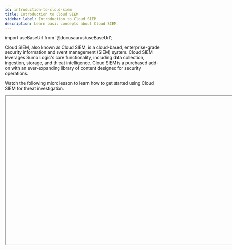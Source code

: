 ```yaml
---
id: introduction-to-cloud-siem
title: Introduction to Cloud SIEM
sidebar_label: Introduction to Cloud SIEM
description: Learn basic concepts about Cloud SIEM.
---
```


import useBaseUrl from '@docusaurus/useBaseUrl';

Cloud SIEM, also known as Cloud SIEM, is a cloud-based, enterprise-grade security information and event management (SIEM) system. Cloud SIEM leverages Sumo Logic's core functionality, including data collection, ingestion, storage, and threat intelligence. Cloud SIEM is a purchased add-on with an ever-expanding library of content designed for security operations.

Watch the following micro lesson to learn how to get started using Cloud SIEM for threat investigation.

<Iframe url="https://www.youtube.com/embed/cDUOzQ63zmc?rel=0"
        width="854px"
        height="480px"
        id="myId"
        className="video-container"
        display="initial"
        position="relative"
        allow="accelerometer; autoplay=1; clipboard-write; encrypted-media; gyroscope; picture-in-picture"
        allowfullscreen
        />

import Iframe from 'react-iframe'; 

## Cloud SIEM user interface

### Access Cloud SIEM
 
To access Cloud SIEM, in the main Sumo Logic menu select **Cloud SIEM**.  <br/><img src={useBaseUrl('img/cse/cse-option-in-left-nav.png')} alt="Cloud SIEM menu option" style={{border: '1px solid gray'}} width="150"/>

Cloud SIEM must be enabled by Sumo Logic before it is accessible to users in your organization. For more information, see [Onboarding Checklist for Cloud SIEM Administrators](/docs/cse/get-started-with-cloud-siem/onboarding-checklist-cse/).

### Theme

import Theme from '../reuse/dark-light-theme.md';

<Theme/>

### Heads Up Display

The first screen you see when you access Cloud SIEM is the Heads Up Display, a single pane of information about your environment. In the center, you'll see a radar showing insights, surrounded by the signals and records used to generate the insights. On the left is summary information, and on the right is recent activity. Use this screen as the starting place for your investigations, focusing on insights as the most valuable place to start.

For more information, see [Cloud SIEM Heads Up Display](/docs/cse/get-started-with-cloud-siem/cse-heads-up-display/).


### Cloud SIEM menus

<!--Kanso 
### Classic UI

The classic UI is the traditional way to navigate in Sumo Logic. For more information, see [Tour the Classic Sumo Logic UI](/docs/get-started/sumo-logic-ui).
 Kanso-->

#### Top menu

This menu appears at the top of the Cloud SIEM screen: <br/><img src={useBaseUrl('img/cse/cloud-siem-menu.png')} alt="Top menu bar" style={{border: '1px solid gray'}} width="800"/>

Use the top menu to access:
* <img src={useBaseUrl('img/cse/cloud-siem-insights-icon.png')} alt="Insights menu icon" style={{border: '1px solid gray'}} width="30"/> [**Insights**](/docs/cse/get-started-with-cloud-siem/about-cse-insight-ui/). View Insights, clusters of events that require investigation. An insight is created when a high level of suspicious activity is detected for a single entity, such as a user, IP address, host, or domain.
* <img src={useBaseUrl('img/cse/cloud-siem-signals-icon.png')} alt="Signals menu icon" style={{border: '1px solid gray'}} width="30"/> [**Signals**](/docs/cse/records-signals-entities-insights/view-records-signal/). View Signals, indicators for events of interest that fire when rule conditions are met.
* <img src={useBaseUrl('img/cse/cloud-siem-entities-icon.png')} alt="Entities menu icon" style={{border: '1px solid gray'}} width="30"/> [**Entities**](/docs/cse/records-signals-entities-insights/view-manage-entities/). View Entities, unique actors encountered in incoming messages, such as a user, IP address, or host.
* <img src={useBaseUrl('img/cse/cloud-siem-records-icon.png')} alt="Records menu icon" style={{border: '1px solid gray'}} width="30"/> [**Records**](/docs/cse/records-signals-entities-insights/view-records-signal/). View Records, collections of normalized data created from a message.
* <img src={useBaseUrl('img/cse/cloud-siem-content-icon.png')} alt="Content menu icon" style={{border: '1px solid gray'}} width="30"/> [**Content**](/docs/cse/introduction-to-cloud-siem/#content-menu). Create Cloud SIEM content, such as rules.
* <img src={useBaseUrl('img/cse/cloud-siem-configuration-menu-icon.png')} alt="Configuration menu icon" style={{border: '1px solid gray'}} width="30"/> [**Configuration**](/docs/cse/introduction-to-cloud-siem/#configuration-menu). Configure Cloud SIEM.
* <img src={useBaseUrl('img/cse/cloud-siem-help-icon.png')} alt="Help menu icon" style={{border: '1px solid gray'}} width="30"/> **Help**. Access feature guides, documentation, release notes, and system status.
* <img src={useBaseUrl('img/cse/cloud-siem-switch-apps-icon.png')} alt="Switch Apps menu icon" style={{border: '1px solid gray'}} width="30"/> **Switch Apps**. Access the Sumo Logic [Log Analytics Platform](/docs/get-started/sumo-logic-ui/) or [Cloud SOAR](/docs/cloud-soar/) (if enabled in your organization).
* <img src={useBaseUrl('img/cse/cloud-siem-profile-icon.png')} alt="Profile menu icon" style={{border: '1px solid gray'}} width="30"/> **Profile**. View your Cloud SIEM username and time zone.

#### Content menu

The **Content** menu allows you to create elements to customize Cloud SIEM. To access the menu, click **Content** on the [top menu](#top-menu). <br/><img src={useBaseUrl('img/cse/cloud-siem-content-menu.png')} alt="Content menu" style={{border: '1px solid gray'}} width="300"/>

Use the **Content** menu to access:
* [**Rules**](/docs/cse/rules/). Manage rules, sets of logic that create signals based on information in incoming records.
* [**Rule Tuning**](/docs/cse/rules/rule-tuning-expressions/). Manage rule tuning expressions, which are extensions to rules.
* [**Threat Intelligence**](/docs/cse/administration/create-custom-threat-intel-source/). Manage sources of threat intelligence indicators, individual data points about threats that are gathered from external sources. 
* [**Match Lists**](/docs/cse/match-lists-suppressed-lists/create-match-list/). Manage match lists, lists of important indicators and identifiers that you want to be addressed by rules.
* [**File Analysis**](/docs/cse/rules/import-yara-rules/). Manage sources for YARA rules.
* [**Custom Insights**](/docs/cse/records-signals-entities-insights/configure-custom-insight/). Manage custom Insights, methods to generate Insights on some basis other than Entity Activity Scores.
* [**Network Blocks**](/docs/cse/administration/create-use-network-blocks/). Manage network blocks, groups of IP addresses that you can use in rules.
* [**Suppressed Lists**](/docs/cse/match-lists-suppressed-lists/suppressed-lists/). Manage suppressed lists, lists of indicators that can suppress Signal generation.
* [**MITRE ATT&CK Coverage**](/docs/cse/administration/mitre-coverage/). View the MITRE ATT&CK Threat Coverage Explorer, a screen that shows the MITRE ATT&CK adversary tactics, techniques, and procedures that are covered by rules in your system.

#### Configuration menu

The **Configuration** menu allows you to configure Cloud SIEM. To access this menu, click <img src={useBaseUrl('img/cse/cloud-siem-configuration-menu-icon.png')} alt="Configuration menu icon" style={{border: '1px solid gray'}} width="30"/> on the [top menu](#top-menu).<br/><img src={useBaseUrl('img/cse/cloud-siem-configuration-menu.png')} alt="Configuration menu" style={{border: '1px solid gray'}} width="500"/>

Use the **Configuration** menu to access:
* **Incoming Data**
   * [**Log Mappings**](/docs/cse/schema/create-structured-log-mapping/). Manage log mappings, maps that tell Cloud SIEM how to build a Record from the key-value pairs extracted from messages.
* **Entities**
   * [**Groups**](/docs/cse/records-signals-entities-insights/create-an-entity-group/). Manage groupings of Entities that can be used in rules. 
   * [**Normalization**](/docs/cse/schema/username-and-hostname-normalization/). Manage normalizing usernames and hostnames in Records during the parsing and mapping process.  
   * [**Custom Types**](/docs/cse/records-signals-entities-insights/create-custom-entity-type/). Manage custom types to more precisely categorize entities.
   * [**Criticality**](/docs/cse/records-signals-entities-insights/entity-criticality/). Adjust the severity of Signals for specific Entities based on some risk factor or other consideration.
* **Workflow**
   * [**Detection**](/docs/cse/records-signals-entities-insights/set-insight-generation-window-threshold/). Set the Insight detection threshold. 
   * [**Statuses**](/docs/cse/administration/manage-custom-insight-statuses/). Manage custom Insight statuses.
   * [**Resolutions**](/docs/cse/administration/manage-custom-insight-resolutions/). Manage custom Insight resolutions.
   * [**Tag Schemas**](/docs/cse/administration/create-a-custom-tag-schema/). Manage schemas for tags, metadata you can attach to Insights, Signals, Entities, and Rules. 
* **Integrations**
   * [**Sumo Logic**](/docs/cse/ingestion/sumo-logic-ingest-mapping/). Configure mapping of message fields to Record attributes. 
   * [**Context Actions**](/docs/cse/administration/create-cse-context-actions/). Create actions that a Cloud SIEM analyst can use to query an external system for information about an Entity, IOC, or data encountered in a Record. 
   * [**Actions**](/docs/cse/administration/create-cse-actions/). Create actions to issue a notification to another service when certain events occur in Cloud SIEM.
   * [**Enrichment**](/docs/cse/integrations/enrichments-and-indicators/). Manage elements that enrich data in Cloud SIEM.
   * [**Automation**](/docs/cse/automation/). Create smart actions that trigger automatically when certain events occur in Cloud SIEM.

<!--Kanso 
### New UI

The new UI provides a streamlined way to navigate in Sumo Logic. For more information, see [Tour the New Sumo Logic UI](/docs/get-started/sumo-logic-ui-new).

#### Sidebar menu

Click **Cloud SIEM** in the main Sumo Logic menu to open the sidebar menu. <br/><img src={useBaseUrl('img/cse/cloud-siem-sidebar-menu.png')} alt="Cloud SIEM sidebar menu" style={{border: '1px solid gray'}} width="400"/>

Use the **Cloud SIEM** sidebar menu to access:
* **Search Cloud SIEM**. Search for [Insights](/docs/cse/get-started-with-cloud-siem/about-cse-insight-ui/), [Signals](/docs/cse/records-signals-entities-insights/view-records-signal/), [Entities](/docs/cse/records-signals-entities-insights/view-manage-entities/), and [Records](/docs/cse/records-signals-entities-insights/view-records-signal/). When you click in the search bar, you’re prompted to select one of those types. Once you select a type, you're presented with a list of fields to filter on. 
* **Security Events**
    * [**SIEM Overview**](/docs/cse/get-started-with-cloud-siem/cse-heads-up-display/). View the Cloud SIEM Heads Up Display. 
    * [**Insights**](/docs/cse/get-started-with-cloud-siem/about-cse-insight-ui/). View Insights, clusters of events that require investigation. An insight is created when a high level of suspicious activity is detected for a single entity, such as a user, IP address, host, or domain.
    * [**Signals**](/docs/cse/records-signals-entities-insights/view-records-signal/). View Signals, indicators for events of interest that fire when rule conditions are met.
    * [**Entities**](/docs/cse/records-signals-entities-insights/view-manage-entities/). View Entities, unique actors encountered in incoming messages, such as a user, IP address, or host.
    * [**Records**](/docs/cse/records-signals-entities-insights/view-records-signal/). View Records, collections of normalized data created from a message.
* **Security Detection**
    * [**Rules**](/docs/cse/rules/). Manage rules, sets of logic that create signals based on information in incoming records.
    * [**Rule Tuning**](/docs/cse/rules/rule-tuning-expressions/). Manage rule tuning expressions, which are extensions to rules.
    * [**Threat Intelligence**](/docs/cse/administration/create-custom-threat-intel-source/). Manage sources of threat intelligence indicators, individual data points about threats that are gathered from external sources.
    * [**Match List**](/docs/cse/match-lists-suppressed-lists/create-match-list/). Manage match lists, lists of important indicators and identifiers that you want to be addressed by rules.
    * [**File Analysis**](/docs/cse/rules/import-yara-rules/). Manage sources for YARA rules.
    * [**Custom Insights**](/docs/cse/records-signals-entities-insights/configure-custom-insight/). Manage custom Insights, methods to generate Insights on some basis other than Entity Activity Scores.
    * [**Network Blocks**](/docs/cse/administration/create-use-network-blocks/). Manage network blocks, groups of IP addresses that you can use in rules
    * [**Suppressed Lists**](/docs/cse/match-lists-suppressed-lists/suppressed-lists/). Manage suppressed lists, lists of indicators that can suppress Signal generation.
    * [**MITRE ATT&CK Coverage**](/docs/cse/administration/mitre-coverage/). View the MITRE ATT&CK Threat Coverage Explorer, a screen that shows the MITRE ATT&CK adversary tactics, techniques, and procedures that are covered by rules in your system.

#### Top menu

This menu appears at the top of the screen:<br/><img src={useBaseUrl('img/get-started/sumo-logic-top-menu-bar-new.png')} alt="Top menu bar" style={{border: '1px solid gray'}} width="400"/>

Use the top menu to access:
* <a href="#go-to-menu"><img src={useBaseUrl('img/get-started/go-to-icon.png')} alt="Go To icon" style={{border: '1px solid gray'}} width="60"/> **Go To...**</a> Launch Sumo Logic features, including for Cloud SIEM.
* <img src={useBaseUrl('img/get-started/help-icon.png')} alt="Help icon" style={{border: '1px solid gray'}} width="30"/> **Help**. Access links to documentation, support, community, release notes, and system status.
* <img src={useBaseUrl('img/get-started/app-catalog-icon.png')} alt="App Catalog icon" style={{border: '1px solid gray'}} width="30"/> [**App Catalog**](/docs/integrations/). Open the App Catalog.
* <img src={useBaseUrl('img/get-started/configuration-icon.png')} alt="Configuration icon" style={{border: '1px solid gray'}} width="30"/> [**Configuration**](#configuration-menu-1). Configure Sumo Logic features, including for Cloud SIEM.
* <img src={useBaseUrl('img/get-started/administration-icon.png')} alt="Administration icon" style={{border: '1px solid gray'}} width="30"/> **Administration**. Access Sumo Logic administration settings, such as for for [account](/docs/manage/), [users and roles](/docs/manage/users-roles/), and [account security](/docs/manage/security/).
* <img src={useBaseUrl('img/get-started/profile-icon-new.png')} alt="Profile icon" style={{border: '1px solid gray'}} width="30"/> **Profile**. View your notification and [preference](/docs/get-started/account-settings-preferences/) settings.

#### Go To... menu

The **Go To...** menu allows you to launch Sumo Logic features, including for Cloud SIEM. To access this menu, click <img src={useBaseUrl('img/get-started/go-to-icon.png')} alt="Go To icon" style={{border: '1px solid gray'}} width="50"/> on the [top menu](#top-menu-1). <br/><img src={useBaseUrl('img/get-started/go-to-menu.png')} alt="Go To menu bar" style={{border: '1px solid gray'}} width="500"/>

Use the **Go To...** menu to access these Cloud SIEM features:
* [**Actions**](/docs/cse/administration/create-cse-actions/). Create actions to issue a notification to another service when certain events occur in Cloud SIEM.
* [**Context Actions**](/docs/cse/administration/create-cse-context-actions/). Create actions that a Cloud SIEM analyst can use to query an external system for information about an Entity, IOC, or data encountered in a Record.
* [**Criticality**](/docs/cse/records-signals-entities-insights/entity-criticality/). Adjust the severity of Signals for specific Entities based on some risk factor or other consideration.
* [**Custom Insights**](/docs/cse/records-signals-entities-insights/configure-custom-insight/). Manage custom Insights, methods to generate Insights on some basis other than Entity Activity Scores.
* [**Custom Types**](/docs/cse/records-signals-entities-insights/create-custom-entity-type/). Manage custom types to more precisely categorize entities.
* [**Enrichment**](/docs/cse/integrations/enrichments-and-indicators/). Manage elements that enrich data in Cloud SIEM.
* [**Entities**](/docs/cse/records-signals-entities-insights/view-manage-entities/). View Entities, unique actors encountered in incoming messages, such as a user, IP address, or host.
* [**File Analysis**](/docs/cse/rules/import-yara-rules/). Manage sources for YARA rules. 
* [**Ingest Mappings**](/docs/cse/ingestion/sumo-logic-ingest-mapping/). Manage the mapping for data ingestion from a data source to Cloud SIEM.
* [**Insight Detection**](/docs/cse/records-signals-entities-insights/set-insight-generation-window-threshold/). Set the Insight detection threshold.
* [**Insight Resolutions**](/docs/cse/administration/manage-custom-insight-resolutions/). Manage custom Insight resolutions.
* [**Insight Statuses**](/docs/cse/administration/manage-custom-insight-statuses/). Manage custom Insight statuses.
* [**Insights**](/docs/cse/get-started-with-cloud-siem/about-cse-insight-ui/). View Insights, clusters of events that require investigation. An insight is created when a high level of suspicious activity is detected for a single entity, such as a user, IP address, host, or domain.
* [**Log Mappings**](/docs/cse/schema/create-structured-log-mapping/). Manage log mappings, maps that tell Cloud SIEM how to build a Record from the key-value pairs extracted from messages.
* [**Match Lists**](/docs/cse/match-lists-suppressed-lists/create-match-list/). Manage match lists, lists of important indicators and identifiers that you want to be addressed by rules.
* [**MITRE ATT&CK Coverage**](/docs/cse/administration/mitre-coverage/). View the MITRE ATT&CK Threat Coverage Explorer, a screen that shows the MITRE ATT&CK adversary tactics, techniques, and procedures that are covered by rules in your system.
* [**Network Blocks**](/docs/cse/administration/create-use-network-blocks/). Manage network blocks, groups of IP addresses that you can use in rules.
* [**Normalization**](/docs/cse/schema/username-and-hostname-normalization/). Manage normalizing usernames and hostnames in Records during the parsing and mapping process. 
* [**Records**](/docs/cse/records-signals-entities-insights/view-records-signal/). View Records, collections of normalized data created from a message.
* [**Rule Tuning**](/docs/cse/rules/rule-tuning-expressions/). Manage rule tuning expressions, which are extensions to rules.
* [**Rules**](/docs/cse/rules/). Manage rules, sets of logic that create signals based on information in incoming records.
* **Search Cloud SIEM**. Search for [Insights](/docs/cse/get-started-with-cloud-siem/about-cse-insight-ui/), [Signals](/docs/cse/records-signals-entities-insights/view-records-signal/), [Entities](/docs/cse/records-signals-entities-insights/view-manage-entities/), and [Records](/docs/cse/records-signals-entities-insights/view-records-signal/). When you click in the search bar, you’re prompted to select one of those types. Once you select a type, you're presented with a list of fields to filter on.
* [**SIEM Overview**](/docs/cse/get-started-with-cloud-siem/cse-heads-up-display/). View the Cloud SIEM Heads Up Display.
* [**Signals**](/docs/cse/records-signals-entities-insights/view-records-signal/). View Signals, indicators for events of interest that fire when rule conditions are met.
* [**Suppressed Lists**](/docs/cse/match-lists-suppressed-lists/suppressed-lists/). Manage suppressed lists, lists of indicators that can suppress Signal generation.
* [**Tag Schemas**](/docs/cse/administration/create-a-custom-tag-schema/). Manage schemas for tags, metadata you can attach to Insights, Signals, Entities, and Rules.
* [**Threat Intelligence**](/docs/cse/administration/create-custom-threat-intel-source/). Manage sources of threat intelligence indicators, individual data points about threats that are gathered from external sources.

#### Configuration menu

The **Configuration** menu allows you to configure Sumo Logic features, including for Cloud SIEM. To access this menu, click the configuration icon <img src={useBaseUrl('img/get-started/configuration-icon.png')} alt="Configuration icon" style={{border: '1px solid gray'}} width="30"/> on the [top menu](#top-menu-1). Scroll down the menu to see Cloud SIEM configuration options.<br/><img src={useBaseUrl('img/cse/cloud-siem-configuration-menu-new.png')} alt="Configuration menu" style={{border: '1px solid gray'}} width="150"/>

Use the **Configuration** menu to access: 

* **Cloud SIEM Integrations**
    * [**Ingest Mappings**](/docs/cse/ingestion/sumo-logic-ingest-mapping/). Manage the mapping for data ingestion from a data source to Cloud SIEM.
    * [**Log Mappings**](/docs/cse/schema/create-structured-log-mapping/). Manage log mappings, maps that tell Cloud SIEM how to build a Record from the key-value pairs extracted from messages.
    * [**Context Actions**](/docs/cse/administration/create-cse-context-actions/). Create actions that a Cloud SIEM analyst can use to query an external system for information about an Entity, IOC, or data encountered in a Record. 
    * [**Actions**](/docs/cse/administration/create-cse-actions/). Create actions to issue a notification to another service when certain events occur in Cloud SIEM.
    * [**Enrichment**](/docs/cse/integrations/enrichments-and-indicators/). Manage elements that enrich data in Cloud SIEM.
    * [**Automation**](/docs/cse/automation/). Create smart actions that trigger automatically when certain events occur in Cloud SIEM.
* **Cloud SIEM Entities**
    * [**Groups**](/docs/cse/records-signals-entities-insights/create-an-entity-group/). Manage groupings of Entities that can be used in rules. 
    * [**Normalization**](/docs/cse/schema/username-and-hostname-normalization/). Manage normalizing usernames and hostnames in Records during the parsing and mapping process. 
    * [**Custom Types**](/docs/cse/records-signals-entities-insights/create-custom-entity-type/). Manage custom types to more precisely categorize entities.
    * [**Criticality**](/docs/cse/records-signals-entities-insights/entity-criticality/). Adjust the severity of Signals for specific Entities based on some risk factor or other consideration.
* **Cloud SIEM Workflow**
    * [**Insight Detection**](/docs/cse/records-signals-entities-insights/set-insight-generation-window-threshold/). Set the Insight detection threshold. 
    * [**Insight Statuses**](/docs/cse/administration/manage-custom-insight-statuses/). Manage custom Insight statuses.
    * [**Insight Resolutions**](/docs/cse/administration/manage-custom-insight-resolutions/). Manage custom Insight resolutions.
    * [**Tag Schemas**](/docs/cse/administration/create-a-custom-tag-schema/). Manage schemas for tags, metadata you can attach to Insights, Signals, Entities, and Rules. 
 Kanso-->

## Getting your data into Cloud SIEM

Cloud SIEM automatically normalizes, enriches, and correlates all your data across multiple data sources into actionable security Insights. As shown below, the process starts when logs from data sources enter a collector, then flow through an ingestion process that generates messages. The messages are parsed, mapped to normalized values, and enriched with additional data before becoming records.

<img src={useBaseUrl('img/cse/intro-cloud-siem-insight-generation-process-1.png')} alt="Records creation" style={{border: '1px solid gray'}} width="800"/>

When records enter Cloud SIEM, rules analyze Entities on the records to produce Signals. The Signals are correlated, and if an Entity's activity score is 12 or more in a two-week period, [an Insight is generated](/docs/cse/get-started-with-cloud-siem/insight-generation-process/) for that Entity.

<img src={useBaseUrl('img/cse/intro-cloud-siem-insight-generation-process-2.png')} alt="Insights creation" style={{border: '1px solid gray'}} width="725"/>

:::tip
For definitions of many of these terms, see the [Glossary](/docs/contributing/glossary).
:::

Because Cloud SIEM designed for larger data volumes, most organizations need to ingest a large amount of data each day for Insights to surface in Cloud SIEM.

If you already use the Sumo Logic core platform, you’re probably familiar with the data pipeline:

<img src={useBaseUrl('img/cse/intro-cloud-siem-data-pipeline.png')} alt="Data pipeline" style={{border: '1px solid gray'}} width="700"/>

1. **Data collection**. To use Sumo Logic, first you must set up either an installed collector or a hosted collector and add a source. You can also set up source categories and other metadata, which helps you search and analyze the data you collect.
2. **Search and analyze**. Once data is in Sumo Logic, you can write queries to search and correlate events in real-time from the analytics platform UI. Or, you might configure the collector to forward data to Cloud SIEM, and let it do all the correlation work for you.
3. **Visualize and monitor**. Once you’ve found and analyzed data that’s interesting, you can create dashboards to visualize it and set up alerts to monitor your data in real-time. Certain apps, like [Threat Intel Quick Analysis](/docs/integrations/security-threat-detection/threat-intel-quick-analysis/), come pre-configured with several dashboards designed for security.
4. **Share the findings**. Export your dashboards or share with others on your team. You can control who can view and edit your dashboards to keep your data secure.


### Data collection

Before you can start investigating threats, you need data. As a data analyst, this step may have been done by your administrator.

Your company collects and [ingests](/docs/cse/ingestion/) millions of log messages into Sumo Logic. Typically, you can use these messages right away in many Sumo Logic apps. To use them in Cloud SIEM, however, your admin must enable [data forwarding](/docs/manage/data-forwarding/). Your admin may also need to [create log mappings](/docs/cse/schema/create-structured-log-mapping/), [field extraction rules](/docs/manage/field-extractions/create-field-extraction-rule/), or complete other preprocessing steps to extract the right data.

<img src={useBaseUrl('img/cse/intro-cloud-siem-data-collection.png')} alt="Data collection" style={{border: '1px solid gray'}} width="600"/>

As a data analyst, you should periodically examine the data that’s being ingested by Sumo Logic and Cloud SIEM. After you’ve been using Cloud SIEM for a while, you may want to fine-tune it to fit your organization’s needs. If you discover that you’re ingesting too much or too little data to do threat hunting, you can work with your admin to find that balance.

So, what’s the balance between too much and too little data? It depends. Work with your admin to answer these questions:

* **Are you ingesting enough data?** Cloud SIEM takes thousands or millions of records and boils them down into just a handful of Insights. Most organizations ingest more than 50GB of data every day to start finding any Insights. If your ingest volume is smaller than this, consider sending more data to Cloud SIEM or using other security solutions like the [Threat Intel Quick Analysis](/docs/integrations/security-threat-detection/threat-intel-quick-analysis/) app.
* **Are you ingesting too much data?** More data doesn’t always mean more Insights. The threat detection logic built into Cloud SIEM generally prevents false positives. However, some organizations choose to ingest or store less data as a way to cut costs. One solution is partitioning your data into different tiers, and only sending some of that data along to Cloud SIEM.
* **Are you ingesting the right data?** Cloud SIEM doesn’t just work on quantity alone. Quality data will affect your performance as well. As a best practice, you’ll need to bring in quality data sources that are supported by Cloud SIEM. High-value data sources include [CloudTrail logs](/docs/integrations/cloud-security-monitoring-analytics/aws-cloudtrail/), [Windows event logs](/docs/send-data/installed-collectors/sources/collect-forwarded-events-windows-event-collector/), [AWS logs](/docs/integrations/amazon-aws/), and [GuardDuty logs](/docs/integrations/amazon-aws/guardduty/).

### Processing your data for Cloud SIEM

Before Cloud SIEM can generate security Insights, your log messages must go through a little processing first. First, Cloud SIEM processes the messages into Records. Each Record contains the information from a message, which is parsed into key-value pairs, mapped to a Cloud SIEM schema, and enriched with other data.

<img src={useBaseUrl('img/cse/intro-cloud-siem-messages-to-records.png')} alt="Messages generate records" style={{border: '1px solid gray'}} width="500"/>

Let’s follow a simple log message down this pipeline:
```
sso : ip-127-0-0-1 : alex@travellogic.com :
"Successful Login" : “2021-05-25T22:11:42"
```

First, the message is parsed into a set of key-value pairs. This process also fixes basic formatting. This step creates semi-structured data. For example, instead of `ip-127-0-0-1`, the parsing step extracts the IP address into a key-value pair, where the key is something like `srcDeviceIP` and the value is `127.0.0.1`, with the hyphens normalized to dots. Then, this information is mapped onto the Cloud SIEM schema. Finally, the record is enriched with information from match lists or threat intelligence databases, such as its [CrowdStrike threat level](/docs/integrations/security-threat-detection/threat-intel-quick-analysis#threat-intel-faq).

These normalized Records are then sent down the Cloud SIEM pipeline and compared to rules.

### Extracting security Insights for Cloud SIEM

Each record ingested into Cloud SIEM is compared to hundreds of built-in and custom [rules](/docs/cse/rules/). If a record matches the criteria specified in a rule, then Cloud SIEM creates a Signal. When a Signal is created, it contains a name, entity, severity, stage, and description. A Signal always contains, at minimum, an entity and a severity. This data is later used by Cloud SIEM's Insight engine algorithm.

A Signal is an individual security event. The entity in a Signal is something like an IP address, MAC address, or hostname. The entity tells us who or what was involved in the event that the record described. The stage or tags are assigned based on where the event fits in the [MITRE ATT&CK](https://attack.mitre.org/) framework. This can tell us a bit about how or why the event occurred. The severity is a number between 0 and 10 that tells Cloud SIEM how serious the potential threat is.

Cloud SIEM typically processes thousands or millions of records and boils them down into hundreds of Signals.

<img src={useBaseUrl('img/cse/intro-cloud-siem-records-signals-insights.png')} alt="Records, signals, and insights" style={{border: '1px solid gray'}} width="400"/>

On the Cloud SIEM main page, you'll see a panel similar to this one. In this case, 199 thousand records have been ingested and processed into just 51 Signals. Some Signals could be false alarms, but many are worth investigating anyway. But, 51 is still way too many for the average SOC analyst to sift through every day. So, how do you know which Signals to pay attention to first?

Cloud SIEM takes everything one step further and correlates those Signals into a manageable number of Insights. Here, just four Insights were created out of 51 Signals.

An Insight is a group of Signals clustered around a single entity. An Insight is created when the sum of the severity scores of Signals with the same entity goes above a certain activity score within a certain timeframe. By default, this is an activity score of 12 within the last 14 days. For example, if a rule was triggered with a severity of 5, and then ten days later another rule with the same entity and a severity of 5 was triggered, the total activity score would only be 10 in the last 14 days, so an Insight would not be created. However, if those same two rules had a severity score of 7, an Insight would be created.

## Get started with threat investigation

Threat investigation is reactive while threat hunting is proactive. Typically, threat investigation happens in response to an alert. Once you’ve investigated a threat, you can hunt for similar threats and take precautionary steps to prevent attacks from happening again.

Threat investigation is an iterative process, much like troubleshooting. In both threat investigation and troubleshooting, you first monitor your systems. Once an anomaly is detected, you can make a hypothesis about how it happened and diagnose the problem. As you dig deeper, you may revise this initial hypothesis and find more clues about why or how the attack or error happened. You can then take action to resolve the issue.

<img src={useBaseUrl('img/cse/intro-cloud-siem-incident-response-process.png')} alt="Incident response process" style={{border: '1px solid gray'}} width="600"/>

Cloud SIEM acts as your first line of defense, monitoring your system. Cloud SIEM’s threat intelligence and correlation algorithms organize related potential security events into Insights. When you get alerted to an Insight, it’s up to you to diagnose the problem and take action.

The [Insight page](/docs/cse/get-started-with-cloud-siem/about-cse-insight-ui/) shows everything you need to start unravelling the security event. As you start investigating, try to answer as many wh- questions as you can about the event:

* Who is behind the event?
* What assets did the event affect?
* Where did the event occur?
* When did the event occur?
* Why did the event occur?
* How did the event occur?

When Signals cluster together, Cloud SIEM uses their tactics and techniques to name the Insights they generate. The Insight’s name can point you to how the event occurred, or why the adversary is behaving that way. For example, a tactic name like discovery or persistence shows the reasons the adversary has. Similarly, tactic names like initial access or execution can tell you a little about the methods the adversary used. These names are just starting points, however, and you may need to revise your hypotheses as you continue your investigations.

For example, an Insight is named Discovery with Execution. Why did the event occur? Probably so the adversary could discover your information. How did the event occur? By using an executable file or a similar technique.

The [timeline](/docs/cse/get-started-with-cloud-siem/about-cse-insight-ui#signal-visualization-area) can tell you when the event occurred. You can see whether each signal was triggered at the same time, or sequentially, as well as whether everything happened over minutes, hours, or days. By default, Insights are related Signals that cluster together within the last 14 days.

The [entities within each Signal](/docs/cse/get-started-with-cloud-siem/about-cse-insight-ui#entities-tab) can help point to who, what, or where the event occurred. An entity might point to the IP address of a hacked device, the location of the adversary, the location of the database that leaked, the owner of a website or domain, or some other piece of the puzzle.

Cloud SIEM can help with every step of the threat investigation process. Cloud SIEM automatically detects and monitors potential threats by analyzing millions of records and distilling them into a handful of Insights with a low false positive rate. You can choose Insights from the home page of Cloud SIEM in the [Insight Radar](/docs/cse/get-started-with-cloud-siem/cse-heads-up-display#8-insight-radar), under the [Insight Activity pane](/docs/cse/get-started-with-cloud-siem/cse-heads-up-display#9-recent-activity), or from the [Insights panel](/docs/cse/get-started-with-cloud-siem/about-cse-insight-ui/).

Once you choose an Insight, you can dig through all the raw logs and Signals to conduct deep-dive investigations and even proactive threat hunts. You can organize your thoughts, make hypotheses, and take notes about your investigation in the comments of each Insight. This will share your ideas with your SOC teammates and help you keep track of your investigation.

You can also take certain [actions](/docs/cse/administration/create-cse-actions) directly from the Insight. You can email teammates, create Jira tickets, execute playbooks, and many other custom actions with the Actions button.

Finally, you can [update the Insight](/docs/cse/administration/manage-custom-insight-resolutions#about-insight-resolutions). You can mark it as “in progress” or “closed”. When you close it, you can mark it as “resolved”, “false positive”, “duplicate”, or “no action”. Updating the status correctly will help the Cloud SIEM Insight engine produce more accurate Insights for your org in the future.

Of course, this process will repeat each day as new Insights are generated for you to investigate.

### Dive into Signals and Entities

Insights provide a great, high-level summary of potential security events. Because of Cloud SIEM’s threat intelligence and sophisticated correlation engine, very few Insights are false positives, so they’re all worth investigating.

However, sometimes you may want to investigate deeper, to really understand what happened. Or, you may want to do proactive threat hunting work, to find potential problems before they begin impacting your system, even if some of what you’re looking at are false alarms.

#### Signals

The Signals tab lists all the Signals created by rules that have been triggered in your system in the last 14 days, by default. Signals provide summaries of potential security threats. Remember, not all Signals are security incidents. After all, there are legitimate reasons why someone might be logged in to two different devices at the same time, or why there have been several failed password attempts on an account.

<img src={useBaseUrl('img/cse/intro-cloud-siem-signals.png')} alt="Signals" style={{border: '1px solid gray'}} width="500"/>

When you click into a Signal, you’ll have the option to see the full details of the record that triggered it. This includes information like the IP address, geolocation, threat level, and other information that can aid you in your investigation.

<img src={useBaseUrl('img/cse/intro-cloud-siem-signals-details.png')} alt="Signals details" style={{border: '1px solid gray'}} width="500"/>

#### Entities

The Entities tab lists all the entities that your rules have detected in the last 14 days, by default. Each entity has an Activity Score associated with it. The activity score is the sum of all the severity scores of all the unique signals associated with that entity. When an entity’s activity score reaches at least 12, an Insight is created. If you have several entities with relatively high activity scores, they might be a good starting point for a threat hunt.

<img src={useBaseUrl('img/cse/intro-cloud-siem-entities.png')} alt="Entities" style={{border: '1px solid gray'}} width="500"/>

### Bring it back to Sumo Logic search

Sometimes you want to take your investigation even further. An in-depth threat investigation will use the most of both Cloud SIEM and Sumo Logic’s core search functionality.

There are several ways to bring the information you find in Cloud SIEM back to the Sumo Logic platform. One [context action](/docs/cse/administration/create-cse-context-actions) is Sumo Logic Search. Selecting this action will create a log search in Sumo Logic. This way, you can find all log messages with that entity, even if it wasn’t detected by a rule in Cloud SIEM.

Many entities in the Insights, Signals, and Entities pages have context actions (six-dot icon). Hover next to certain entities and the six-dot icon may appear, if context actions are available for that object. Use the context actions to insert the entity into an API call, do a DNS lookup, or many other tasks. Your admin can add custom context actions too.

You can also work with your admin to set up dashboards in Sumo Logic that track Insights and other activity in Cloud SIEM. This allows you to monitor what’s going on in Cloud SIEM without ever leaving Sumo Logic’s core platform.

### Take action on Insights

In addition to the context actions available in the Cloud SIEM UI, there are many other [actions](/docs/cse/administration/create-cse-actions/) you might take in response to an Insight.  For example, you might work with your IT team to isolate and wipe laptops infected with malware to prevent spread of malicious code. Or, you might work with your HR team to enforce mandatory anti-phishing training among all employees to prevent future attacks.

In Cloud SIEM, there are several different actions you can take on each Insight. You can comment on the Insight, or close it or assign a status to it. When you close an Insight, Cloud SIEM uses the resolution information to reduce false positives and duplicates further. Assigning a status to the Insight lets you keep working on it, and keep track of your progress.

You can also assign the Insight to yourself or to a colleague, and use the Actions button to alert colleagues, create Jira tickets, send Slack messages, execute playbooks, or use other APIs. This Actions button is customizable, but can only be configured by admins. If you need a custom Action, ask your Admin or Sumo account rep for help creating one.

### Using the MITRE ATT&CK matrix

The [MITRE ATT&CK matrix](https://attack.mitre.org/matrices/enterprise/) is published by MITRE, a non-profit research organization. ATT&CK stands for Adversarial Tactics, Techniques, and Common Knowledge.

The framework organizes and categorizes the tactics and techniques that hactivists, cyber criminals, nation states, scripters, and other adversaries use. This includes attacks like exfiltrating databases, installing malware, stealing credentials, and all the other nefarious activities you and your SOC team are trying to stop.

Cloud SIEM uses these same tactic names for the stages of Signals and the names of Insights. Once you're familiar with ATT&CK, navigating Cloud SIEM's Insights page becomes easier.

If you read the news, or are familiar with other cybersecurity frameworks like the Pyramid of Pain, you know there are many kinds of threats out there. It’s easy to become overwhelmed. However, Cloud SIEM helps organize all the potential threats in your system into one manageable dashboard, leveraging the knowledge found in the MITRE ATT&CK matrix along with the Insights algorithm.

## Tune your environment

### Why tune?

Once you’ve completed a few investigations, you may want to add or modify the rules, data sources, match lists, and other pieces of the Cloud SIEM puzzle. These modifications can help further reduce false positives or alert you even faster. The most common things to customize are rules and Insights.

[Rules](/docs/cse/rules/about-cse-rules/) are one of the most important pieces of Cloud SIEM’s threat detection engine. All the records that are ingested in Cloud SIEM are compared to every rule in Cloud SIEM. If there’s a match, an entity is extracted and a Signal is created. Those entities are tracked and may correlate with other Signals to create an Insight, which is where most threat investigations begin.

<img src={useBaseUrl('img/cse/intro-cloud-siem-records-to-signals.png')} alt="Records to signals" style={{border: '1px solid gray'}} width="400"/>

You don’t have to write rules from scratch. The Sumo Logic content team creates and maintains hundreds of [out-of-the box rules](/docs/cse/rules/cse-built-in-rules/), to get you started. These rules are updated frequently, often every few days. You can check out the most recent updates in the [Cloud SIEM release notes page](/release-notes-cse/).

If you do decide to write a custom rule, Insight, or rule tuning expression, these aren’t updated or deleted by Sumo Logic during the regular updates. They’re independent from the default rules.

### Rule tuning

With [rule tuning](/docs/cse/rules/rule-tuning-expressions/), you can modify existing rules without rewriting them from scratch. This lets you customize them without a lot of work. When you use rule tuning instead of [custom rules](/docs/cse/rules/before-writing-custom-rule/), your tuning expressions are retained when Sumo updates that rule. So you still get to take advantage of the rules Sumo pushes out to all users.

Once you’ve written a tuning expression, you can apply that tuning expression to multiple rules. You can also apply multiple tuning expressions to each rule, so they’re very flexible. We’ll learn how to apply one tuning expression to multiple rules, and we’ll also learn how to apply multiple tuning expressions to one rule today.

A rule tuning expression is an AND statement that you add to an existing rule. It’s usually simple logic you add to rules. As a best practice, you should use rule tuning expressions when you have a small number of specific exceptions to existing rules.

### Custom rules

Adding a rule tuning expression to an existing rule is one of the easiest and most common ways to customize your rules. But sometimes you need to [write a new rule from scratch](/docs/cse/rules/before-writing-custom-rule/). You might do this if your system has a source that isn’t covered by the default rules, or if you’re looking for a threat that isn’t covered by the default rules.

See [Rule types](/docs/cse/rules/about-cse-rules#rule-types) for the types of rules you can create.

### Custom Insights

Once a rule is in your system, whether it’s a custom rule you created or one created by the Sumo team, Cloud SIEM will use it to create Signals. When a rule is created, you configure its severity score. This is on a scale from 0 to 10, with 10 being the most severe.

If a record matches a rule, an entity is extracted from the record. The entity might be something like an IP address, a user name, a domain name. It tells you who the potential threat is.

Once an entity is in Cloud SIEM’s system, Cloud SIEM tracks the total severity score of Signals associated with each entity as an activity score. Once that activity score gets high enough, usually over 12 by default, then an insight is created.

So, if you want an Insight to be created with the default settings, you’d have to have rules with a severity score of 1 trigger 12 different times, or rules with severity scores of 6 or higher trigger twice. This is why Insights typically have several Signals associated with them.

You can have a large number of low-severity score Signals that won’t create an Insight. Or, you can have a small number of high-severity score Signals that will create an Insight. Keep this in mind when you’re configuring the severity scores of your custom rules.

<img src={useBaseUrl('img/cse/intro-cloud-siem-signals-to-insights.png')} alt="Signals to insights" style={{border: '1px solid gray'}} width="450"/>

But what if you want to be alerted right away when a certain rule is triggered?

[Custom Insights](/docs/cse/records-signals-entities-insights/configure-custom-insight/) let you create Insights based on one specific Signal, or a chain of Signals. This is great for known threats specific to your system. You won’t need to change any of your existing rules and Insights. They’ll keep working normally.

### Other customizations and best practices

Remember, Cloud SIEM’s out-of-the-box rules and Insights are great. But we want you to have the flexibility to customize your environment. There are three simple three ways to customize Cloud SIEM’s rules and Insights.

* First, [rule tuning expressions](/docs/cse/rules/rule-tuning-expressions/) are simple ways to add small exceptions and other clauses to existing rules.
* Second, [custom rules](/docs/cse/rules/before-writing-custom-rule/) let you write logic that’s unique to your system, to cover threats or data sources that aren’t covered by built-in rules.
* Finally, [Custom Insights](/docs/cse/records-signals-entities-insights/configure-custom-insight/) allow you to get alerts based on just one rule or a chain of rules.

Before you create custom rules from scratch, there are some best practices you’ll want to follow.

* **Check existing rules**. Sumo Logic already has hundreds of [built-in rules](/docs/cse/rules/cse-built-in-rules/), so you might not need to write a new one. Or, you may only need to make small changes to existing rules, like adding a rule tuning expression or adjusting a severity score.
* **Know your system**. You’ll need to understand the [schema](/docs/cse/schema/) and [log mappings](/docs/cse/schema/create-structured-log-mapping/) of all the records ingested into Cloud SIEM to write effective rules. You might want to work with an administrator on your team who knows this to write better rules.
* **Know your risk appetite**. In addition to your system’s details about log mappings and other metadata, you need to understand your company’s risk appetite and risk tolerance. For example, some companies might want to monitor a large amount of outbound traffic, but not consider this a threat. So, they’d assign this rule a severity of zero. However, other companies might be alarmed by outbound traffic and consider it data exfiltration, assigning the same rule a severity of five.
* **Know the rule types**. You also need to understand all [the types of rules](/docs/cse/rules/about-cse-rules/#rule-types). If your use case requires a chain rule, but you try writing a threshold rule, the rule might not be as efficient or effective.
* **Make small changes**. As a best practice, when you do write a new rule or edit an existing one, make small changes. For example, instead of decreasing a severity score from 8 to 2, try decreasing it from 8 to 7 and monitoring the change for a while.
* **Save as a prototype**. Another best practice is to [save all new rules as a prototype](/docs/cse/rules/write-match-rule#save-as-prototype). This allows you to monitor the rule’s behavior, without creating new Insights and alerts.

Rule tuning, custom rules, and custom Insights are just a taste of what you can customize in Cloud SIEM. However, some customizations, like configuring the [Actions button](/docs/cse/administration/create-cse-actions), need admin privileges. You can work with your admin or your Sumo Logic account rep to customize:
* [Log mappings](/docs/cse/schema/create-structured-log-mapping/)
* [Match lists](/docs/cse/match-lists-suppressed-lists/)
* [APIs](/docs/cse/administration/cse-apis/) and other [plugins](/docs/cse/integrations/)
* How much data Cloud SIEM [ingests](/docs/cse/ingestion/)
